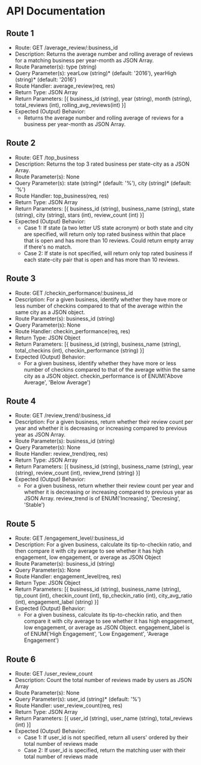 # API Documentation

## Route 1
- Route: GET /average_review/:business_id
- Description: Returns the average number and rolling average of reviews for a matching business per year-month as JSON Array.
- Route Parameter(s): type (string)
- Query Parameter(s): yearLow (string)\* (default: '2016'), yearHigh (string)\* (default: '2016')
- Route Handler: average_review(req, res)
- Return Type: JSON Array
- Return Parameters: [{ business_id (string), year (string), month (string), total_reviews (int), rolling_avg_reviews(int) }]
- Expected (Output) Behavior:
  - Returns the average number and rolling average of reviews for a business per year-month as JSON Array.

## Route 2
- Route: GET /top_business
- Description: Returns the top 3 rated business per state-city as a JSON Array.
- Route Parameter(s): None
- Query Parameter(s): state (string)\* (default: '%'), city (string)\* (default: '%')
- Route Handler: top_business(req, res)
- Return Type: JSON Array
- Return Parameters: [{ business_id (string), business_name (string), state (string), city (string), stars (int), review_count (int) }]
- Expected (Output) Behavior:
  - Case 1: If state (a two letter US state acronym) or both state and city are specified, will return only top rated business within that place that is open and has more than 10 reviews. Could return empty array if there's no match.
  - Case 2: If state is not specified, will return only top rated business if each state-city pair that is open and has more than 10 reviews.

## Route 3
- Route: GET /checkin_performance/:business_id
- Description: For a given business, identify whether they have more or less number of checkins compared to that of the average within the same city as a JSON object.
- Route Parameter(s): business_id (string)
- Query Parameter(s): None
- Route Handler: checkin_performance(req, res)
- Return Type: JSON Object
- Return Parameters: [{ business_id (string), business_name (string), total_checkins (int), checkin_performance (string) }]
- Expected (Output) Behavior:
  - For a given business, identify whether they have more or less number of checkins compared to that of the average within the same city as a JSON object. checkin_performance is of ENUM('Above Average', 'Below Average')

## Route 4
- Route: GET /review_trend/:business_id
- Description: For a given business, return whether their review count per year and whether it is decreasing or increasing compared to previous year as JSON Array.
- Route Parameter(s): business_id (string)
- Query Parameter(s): None
- Route Handler: review_trend(req, res)
- Return Type: JSON Array
- Return Parameters: [{ business_id (string), business_name (string), year (string), review_count (int), review_trend (string) }]
- Expected (Output) Behavior:
  - For a given business, return whether their review count per year and whether it is decreasing or increasing compared to previous year as JSON Array. review_trend is of ENUM('Increasing', 'Decresing', 'Stable')

## Route 5
- Route: GET /engagement_level/:business_id
- Description: For a given business, calculate its tip-to-checkin ratio, and then compare it with city average to see whether it has high engagement, low engagement, or average as JSON Object
- Route Parameter(s): business_id (string)
- Query Parameter(s): None
- Route Handler: engagement_level(req, res)
- Return Type: JSON Object
- Return Parameters: [{ business_id (string), business_name (string), tip_count (int), checkin_count (int), tip_checkin_ratio (int), city_avg_ratio (int), engagement_label (string) }]
- Expected (Output) Behavior:
  - For a given business, calculate its tip-to-checkin ratio, and then compare it with city average to see whether it has high engagement, low engagement, or average as JSON Object. engagement_label is of ENUM('High Engagement', 'Low Engagement', 'Average Engagement')

## Route 6
- Route: GET /user_review_count
- Description: Count the total number of reviews made by users as JSON Array
- Route Parameter(s): None
- Query Parameter(s): user_id (string)\* (default: '%')
- Route Handler: user_review_count(req, res)
- Return Type: JSON Array
- Return Parameters: [{ user_id (string), user_name (string), total_reviews (int) }]
- Expected (Output) Behavior:
  - Case 1: If user_id is not specified, return all users' ordered by their total number of reviews made
  - Case 2: If user_id is specified, return the matching user with their total number of reviews made